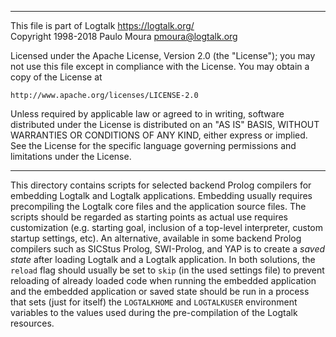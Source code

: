 ________________________________________________________________________

This file is part of Logtalk <https://logtalk.org/>  
Copyright 1998-2018 Paulo Moura <pmoura@logtalk.org>

Licensed under the Apache License, Version 2.0 (the "License");
you may not use this file except in compliance with the License.
You may obtain a copy of the License at

    http://www.apache.org/licenses/LICENSE-2.0

Unless required by applicable law or agreed to in writing, software
distributed under the License is distributed on an "AS IS" BASIS,
WITHOUT WARRANTIES OR CONDITIONS OF ANY KIND, either express or implied.
See the License for the specific language governing permissions and
limitations under the License.
________________________________________________________________________


This directory contains scripts for selected backend Prolog compilers
for embedding Logtalk and Logtalk applications. Embedding usually
requires precompiling the Logtalk core files and the application source
files. The scripts should be regarded as starting points as actual use
requires customization (e.g. starting goal, inclusion of a top-level
interpreter, custom startup settings, etc). An alternative, available
in some backend Prolog compilers such as SICStus Prolog, SWI-Prolog,
and YAP is to create a *saved state* after loading Logtalk and a Logtalk
application. In both solutions, the `reload` flag should usually be set
to `skip` (in the used settings file) to prevent reloading of already
loaded code when running the embedded application and the embedded
application or saved state should be run in a process that sets (just
for itself) the `LOGTALKHOME` and `LOGTALKUSER` environment variables
to the values used during the pre-compilation of the Logtalk resources.
